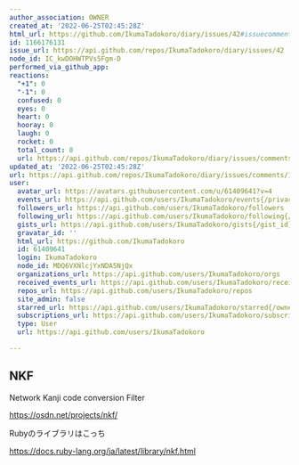 ```yaml
---
author_association: OWNER
created_at: '2022-06-25T02:45:28Z'
html_url: https://github.com/IkumaTadokoro/diary/issues/42#issuecomment-1166176131
id: 1166176131
issue_url: https://api.github.com/repos/IkumaTadokoro/diary/issues/42
node_id: IC_kwDOHWTPVs5Fgm-D
performed_via_github_app: 
reactions:
  "+1": 0
  "-1": 0
  confused: 0
  eyes: 0
  heart: 0
  hooray: 0
  laugh: 0
  rocket: 0
  total_count: 0
  url: https://api.github.com/repos/IkumaTadokoro/diary/issues/comments/1166176131/reactions
updated_at: '2022-06-25T02:45:28Z'
url: https://api.github.com/repos/IkumaTadokoro/diary/issues/comments/1166176131
user:
  avatar_url: https://avatars.githubusercontent.com/u/61409641?v=4
  events_url: https://api.github.com/users/IkumaTadokoro/events{/privacy}
  followers_url: https://api.github.com/users/IkumaTadokoro/followers
  following_url: https://api.github.com/users/IkumaTadokoro/following{/other_user}
  gists_url: https://api.github.com/users/IkumaTadokoro/gists{/gist_id}
  gravatar_id: ''
  html_url: https://github.com/IkumaTadokoro
  id: 61409641
  login: IkumaTadokoro
  node_id: MDQ6VXNlcjYxNDA5NjQx
  organizations_url: https://api.github.com/users/IkumaTadokoro/orgs
  received_events_url: https://api.github.com/users/IkumaTadokoro/received_events
  repos_url: https://api.github.com/users/IkumaTadokoro/repos
  site_admin: false
  starred_url: https://api.github.com/users/IkumaTadokoro/starred{/owner}{/repo}
  subscriptions_url: https://api.github.com/users/IkumaTadokoro/subscriptions
  type: User
  url: https://api.github.com/users/IkumaTadokoro

---
```

## NKF

Network Kanji code conversion Filter

https://osdn.net/projects/nkf/

Rubyのライブラリはこっち

https://docs.ruby-lang.org/ja/latest/library/nkf.html



